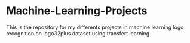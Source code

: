 # Machine-Learning-Projects
This is the repository for my differents projects in machine learning
logo recognition on logo32plus dataset using transfert learning
